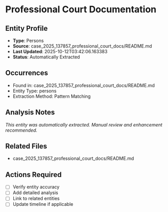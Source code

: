 # Professional Court Documentation

## Entity Profile
- **Type**: Persons
- **Source**: case_2025_137857_professional_court_docs/README.md
- **Last Updated**: 2025-10-12T03:42:06.163383
- **Status**: Automatically Extracted

## Occurrences
- Found in: case_2025_137857_professional_court_docs/README.md
- Entity Type: persons
- Extraction Method: Pattern Matching

## Analysis Notes
*This entity was automatically extracted. Manual review and enhancement recommended.*

## Related Files
- case_2025_137857_professional_court_docs/README.md

## Actions Required
- [ ] Verify entity accuracy
- [ ] Add detailed analysis
- [ ] Link to related entities
- [ ] Update timeline if applicable
